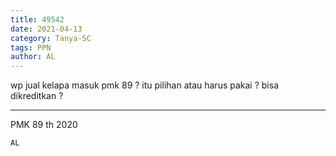 ```yaml
---
title: 49542
date: 2021-04-13
category: Tanya-SC
tags: PPN
author: AL
---
```


wp jual kelapa masuk pmk 89 ? itu pilihan atau harus pakai ? bisa dikreditkan ?

---

PMK 89 th 2020

`AL`

